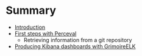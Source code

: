 # Summary

* [Introduction](README.md)
* [First steps with Perceval](perceval/first_steps_with_perceval.md)
   * Retrieving information from a git repository
* [Producing Kibana dashboards with GrimoireELK](grimoireelk/producing_kibana_dashboards_with_grimoireelk.md)

